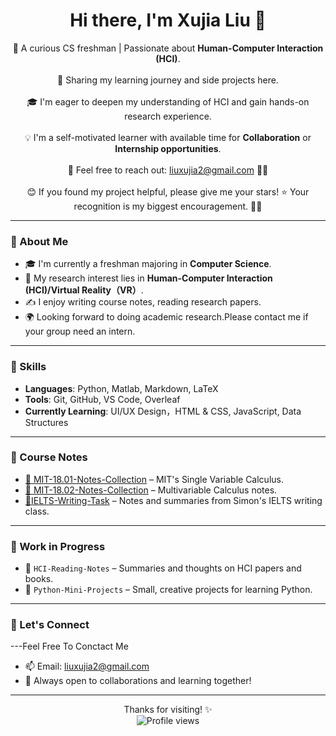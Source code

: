 <h1 align="center">Hi there, I'm Xujia Liu 👋</h1>

<p align="center">
  🌟 A curious CS freshman | Passionate about <b>Human-Computer Interaction (HCI)</b>.<br><br>
  🌱 Sharing my learning journey and side projects here. <br><br>
  🎓 I'm eager to deepen my understanding of HCI and gain hands-on research experience. <br><br>
  💡 I'm a self-motivated learner with available time for <b>Collaboration</b> or <b>Internship opportunities</b>. <br><br>
  📧 Feel free to reach out: <a href="mailto:liuxujia2@gmail.com">liuxujia2@gmail.com</a> 💬🤗 <br><br>
  😊 If you found my project helpful, please give me your stars! ⭐ Your recognition is my biggest encouragement. 💪🌟
</p>


---

### 🌟 About Me

- 🎓 I'm currently a freshman majoring in **Computer Science**.
- 🧠 My research interest lies in **Human-Computer Interaction (HCI)/Virtual Reality（VR）**.
- ✍️ I enjoy writing course notes, reading research papers.
- 🌍 Looking forward to doing academic research.Please contact me if your group need an intern.
---

### 🧠 Skills

- **Languages**: Python, Matlab, Markdown, LaTeX  
- **Tools**: Git, GitHub, VS Code, Overleaf  
- **Currently Learning**: UI/UX Design，HTML & CSS, JavaScript, Data Structures  

---

### 📘 Course Notes

- [📒 MIT-18.01-Notes-Collection](https://github.com/None-Momo/MIT-18.01-Notes-Collection) – MIT's Single Variable Calculus.
- [📘 MIT-18.02-Notes-Collection](https://github.com/None-Momo/MIT-18.02-Notes-Collection) – Multivariable Calculus notes.
- [📝IELTS-Writing-Task](https://github.com/None-Momo/IELTS-Writing-Task) – Notes and summaries from Simon's IELTS writing class.


---

### 🔧 Work in Progress

- 🧩 `HCI-Reading-Notes` – Summaries and thoughts on HCI papers and books.
- 🐍 `Python-Mini-Projects` – Small, creative projects for learning Python.

---

### 💬 Let's Connect
---Feel Free To Conctact Me
- 📫 Email: liuxujia2@gmail.com  
- 🤝 Always open to collaborations and learning together!

---

<p align="center">
  Thanks for visiting! ✨<br>
  <img src="https://komarev.com/ghpvc/?username=None-Momo&color=blue" alt="Profile views" />
</p>
